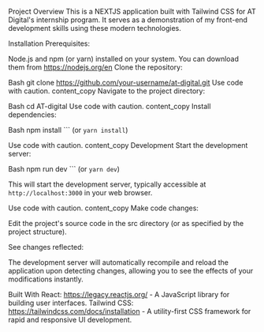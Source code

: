 Project Overview
This is a NEXTJS application built with Tailwind CSS for AT Digital's internship program. It serves as a demonstration of my front-end development skills using these modern technologies.

Installation
Prerequisites:

Node.js and npm (or yarn) installed on your system. You can download them from https://nodejs.org/en
Clone the repository:

Bash
git clone https://github.com/your-username/at-digital.git
Use code with caution.
content_copy
Navigate to the project directory:

Bash
cd AT-digital
Use code with caution.
content_copy
Install dependencies:

Bash
npm install
``` (or `yarn install`)

Use code with caution.
content_copy
Development
Start the development server:

Bash
npm run dev
``` (or `yarn dev`)

This will start the development server, typically accessible at `http://localhost:3000` in your web browser.

Use code with caution.
content_copy
Make code changes:

Edit the project's source code in the src directory (or as specified by the project structure).

See changes reflected:

The development server will automatically recompile and reload the application upon detecting changes, allowing you to see the effects of your modifications instantly.

Built With
React: https://legacy.reactjs.org/ - A JavaScript library for building user interfaces.
Tailwind CSS: https://tailwindcss.com/docs/installation - A utility-first CSS framework for rapid and responsive UI development.
